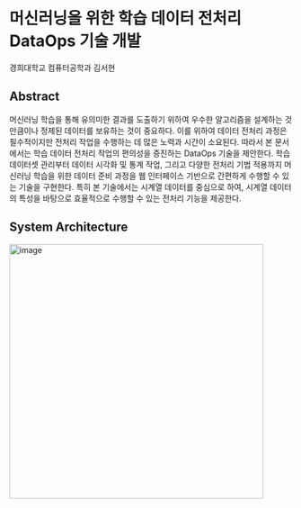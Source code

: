 # 머신러닝을 위한 학습 데이터 전처리 DataOps 기술 개발

경희대학교 컴퓨터공학과 김서현

## Abstract
머신러닝 학습을 통해 유의미한 결과를 도출하기 위하여 우수한 알고리즘을 설계하는 것만큼이나 정제된 데이터를 보유하는 것이 중요하다. 이를 위하여 데이터 전처리 과정은 필수적이지만 전처리 작업을 수행하는 데 많은 노력과 시간이 소요된다. 따라서 본 문서에서는 학습 데이터 전처리 작업의 편의성을 증진하는 DataOps 기술을 제안한다. 학습 데이터셋 관리부터 데이터 시각화 및 통계 작업, 그리고 다양한 전처리 기법 적용까지 머신러닝 학습을 위한 데이터 준비 과정을 웹 인터페이스 기반으로 간편하게 수행할 수 있는 기술을 구현한다. 특히 본 기술에서는 시계열 데이터를 중심으로 하여, 시계열 데이터의 특성을 바탕으로 효율적으로 수행할 수 있는 전처리 기능을 제공한다.


## System Architecture
<img width="452" alt="image" src="https://user-images.githubusercontent.com/68395698/205537286-e66ca81d-1e4b-4a99-b834-67a972bfdabf.png">

